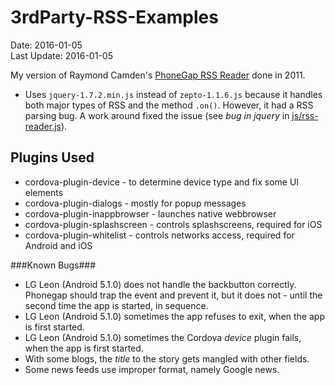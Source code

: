 # 3rdParty-RSS-Examples
Date: 2016-01-05<br>
Last Update: 2016-01-05

My version of Raymond Camden's [PhoneGap RSS Reader](http://www.raymondcamden.com/2011/10/11/PhoneGap-RSS-Reader) done in 2011.

- Uses `jquery-1.7.2.min.js` instead of `zepto-1.1.6.js` because it handles both major types of RSS and the method `.on()`. However, it had a RSS parsing bug. A work around fixed the issue (see *bug in jquery* in [js/rss-reader.js](js/rss-reader.js)).

## Plugins Used ##

- cordova-plugin-device - to determine device type and fix some UI elements
- cordova-plugin-dialogs - mostly for popup messages
- cordova-plugin-inappbrowser - launches native webbrowser
- cordova-plugin-splashscreen - controls splashscreens, required for iOS
- cordova-plugin-whitelist - controls networks access, required for Android and iOS

###Known Bugs###

- LG Leon (Android 5.1.0) does not handle the backbutton correctly. Phonegap should trap the event and prevent it, but it does not - until the second time the app is started, in sequence.
- LG Leon (Android 5.1.0) sometimes the app refuses to exit, when the app is first started.
- LG Leon (Android 5.1.0) sometimes the Cordova *device* plugin fails, when the app is first started.
- With some blogs, the *title* to the story gets mangled with other fields.
- Some news feeds use improper format, namely Google news.
